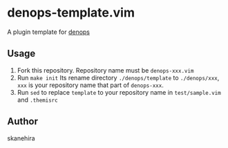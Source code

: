 # denops-template.vim
A plugin template for [denops](https://github.com/vim-denops)

## Usage
1. Fork this repository.
   Repository name must be `denops-xxx.vim`
2. Run `make init`
   Its rename directory `./denops/template` to `./denops/xxx`, `xxx` is your repository name that part of `denops-xxx`.
3. Run `sed` to replace `template` to your repository name in `test/sample.vim` and `.themisrc`

## Author
skanehira
